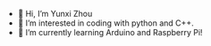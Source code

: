 - 👋 Hi, I’m Yunxi Zhou
- 👀 I’m interested in coding with python and C++.
- 🌱 I’m currently learning Arduino and Raspberry Pi!

<!---
Yunxi-Zhou/Yunxi-Zhou is a ✨ special ✨ repository because its `README.md` (this file) appears on your GitHub profile.
You can click the Preview link to take a look at your changes.
--->
